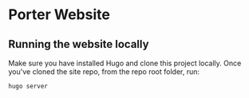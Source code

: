 # Porter Website

## Running the website locally

Make sure you have installed Hugo and clone this project locally. Once you've cloned the site repo, from the repo root folder, run:

```
hugo server
```
